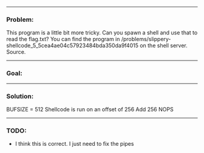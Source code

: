 - - - -
### Problem:
This program is a little bit more tricky. Can you spawn a shell and use that to read the flag.txt? You can find the program in /problems/slippery-shellcode_5_5cea4ae04c57923484bda350da9f4015 on the shell server. Source.

- - - -
### Goal:


- - - -
### Solution:

BUFSIZE = 512
Shellcode is run on an offset of 256
Add 256 NOPS

- - - - 
### TODO:
- I think this is correct. I just need to fix the pipes
